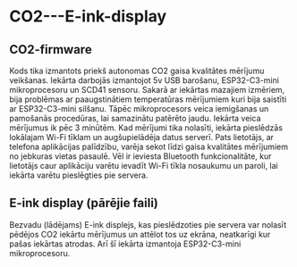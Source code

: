 # CO2---E-ink-display

## CO2-firmware
Kods tika izmantots priekš autonomas CO2 gaisa kvalitātes mērījumu veikšanas. Iekārta darbojās izmantojot 5v USB barošanu, ESP32-C3-mini mikroprocesoru un SCD41 sensoru. Sakarā ar iekārtas mazajiem izmēriem, bija problēmas ar paaugstinātiem temperatūras mērījumiem kuri bija saistīti ar ESP32-C3-mini silšanu. Tāpēc mikroprocesors veica iemigšanas un pamošanās procedūras, lai samazinātu patērēto jaudu.
Iekārta veica mērījumus ik pēc 3 minūtēm. Kad mērījumi tika nolasīti, iekārta pieslēdzās lokālajam Wi-Fi tīklam un augšupielādēja datus serverī. Pats lietotājs, ar telefona aplikācijas palīdzību, varēja sekot līdzi gaisa kvalitātes mērījumiem no jebkuras vietas pasaulē. Vēl ir ieviesta Bluetooth funkcionalitāte, kur lietotājs caur aplikāciju varētu ievadīt Wi-Fi tīkla nosaukumu un paroli, lai iekārta varētu pieslēgties pie servera.

## E-ink display (pārējie faili)
Bezvadu (lādējams) E-ink displejs, kas pieslēdzoties pie servera var nolasīt pēdējos CO2 iekārtu mērījumus un attēlot tos uz ekrāna, neatkarīgi kur pašas iekārtas atrodas. Arī šī iekārta izmantoja ESP32-C3-mini mikroprocesoru.
